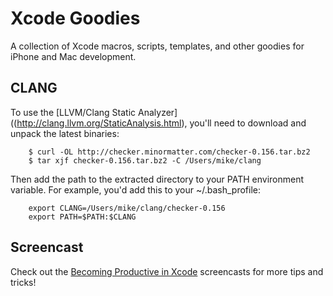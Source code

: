 Xcode Goodies
=============

A collection of Xcode macros, scripts, templates, and other goodies for iPhone and Mac development.

CLANG
-----

To use the [LLVM/Clang Static Analyzer]((http://clang.llvm.org/StaticAnalysis.html), you'll need to download and unpack the latest binaries:

        $ curl -OL http://checker.minormatter.com/checker-0.156.tar.bz2
        $ tar xjf checker-0.156.tar.bz2 -C /Users/mike/clang

Then add the path to the extracted directory to your PATH environment variable.
For example, you'd add this to your ~/.bash_profile:

        export CLANG=/Users/mike/clang/checker-0.156
        export PATH=$PATH:$CLANG

Screencast
----------

Check out the [Becoming Productive in Xcode](http://pragprog.com/screencasts/v-mcxcode/becoming-productive-in-xcode) screencasts for more tips and tricks!

